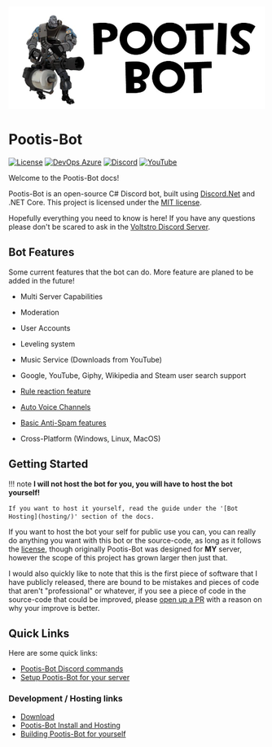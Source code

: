 ![Pootis-Bot](assets/images/Pootis-Bot.jpg)

# Pootis-Bot
[![License](https://img.shields.io/github/license/voltstro/Pootis-Bot.svg?style=flat-square)](https://github.com/Voltstro/Pootis-Bot/blob/master/LICENSE.md) 
[![DevOps Azure](https://img.shields.io/azure-devops/build/Voltstro/f4979e7e-719b-4d5b-8d84-25004a75702b/3?style=flat-square&logo=azure-pipelines)](https://dev.azure.com/Voltstro/Pootis-Bot)
[![Discord](https://img.shields.io/badge/Discord-Voltstro-7289da.svg?style=flat-square&logo=discord)](https://discord.voltstro.dev) 
[![YouTube](https://img.shields.io/badge/Youtube-Voltstro-red.svg?style=flat-square&logo=youtube)](https://www.youtube.com/Voltstro)

Welcome to the Pootis-Bot docs!

Pootis-Bot is an open-source C# Discord bot, built using [Discord.Net](https://github.com/discord-net/Discord.Net) and .NET Core. This project is licensed under the [MIT license](https://github.com/Voltstro/Pootis-Bot/blob/master/LICENSE.md).


Hopefully everything you need to know is here! If you have any questions please don't be scared to ask in the [Voltstro Discord Server](https://discord.voltstro.dev).

## Bot Features

Some current features that the bot can do. More feature are planed to be added in the future!

- Multi Server Capabilities

- Moderation

- User Accounts

- Leveling system

- Music Service (Downloads from YouTube)

- Google, YouTube, Giphy, Wikipedia and Steam user search support

- [Rule reaction feature](https://pootis-bot.voltstro.dev/server-setup/rulereaction/)

- [Auto Voice Channels](https://pootis-bot.voltstro.dev/server-setup/auto-vc/)

- [Basic Anti-Spam features](https://pootis-bot.voltstro.dev/server-setup/anti-spam/)

- Cross-Platform (Windows, Linux, MacOS)

## Getting Started

!!! note
    **I will not host the bot for you, you will have to host the bot yourself!** 

    If you want to host it yourself, read the guide under the '[Bot Hosting](hosting/)' section of the docs.

If you want to host the bot your self for public use you can, you can really do anything you want with this bot or the source-code, as long as it follows the [license](https://github.com/Voltstro/Pootis-Bot/blob/master/LICENSE.md), though originally Pootis-Bot was designed for **MY** server, however the scope of this project has grown larger then just that.

I would also quickly like to note that this is the first piece of software that I have publicly released, there are bound to be mistakes and pieces of code that aren't "professional" or whatever, if you see a piece of code in the source-code that could be improved, please [open up a PR](https://github.com/Voltstro/Pootis-Bot/pulls) with a reason on why your improve is better.

## Quick Links

Here are some quick links:

- [Pootis-Bot Discord commands](commands/discord-commands/)
- [Setup Pootis-Bot for your server](server-setup/)

### Development / Hosting links

- [Download](download/)
- [Pootis-Bot Install and Hosting](hosting/)
- [Building Pootis-Bot for yourself](dev/building/)